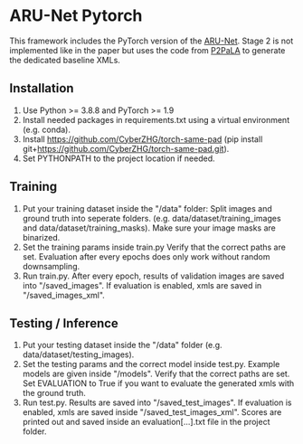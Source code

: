 # ARU-Net Pytorch
 
This framework includes the PyTorch version of the [ARU-Net](https://github.com/TobiasGruening/ARU-Net). Stage 2 is not implemented like in the paper but uses the code from [P2PaLA](https://github.com/lquirosd/P2PaLA) to generate the dedicated baseline XMLs.

## Installation
1. Use Python >= 3.8.8 and PyTorch >= 1.9
2. Install needed packages in requirements.txt using a virtual environment (e.g. conda).
3. Install https://github.com/CyberZHG/torch-same-pad (pip install git+https://github.com/CyberZHG/torch-same-pad.git).
4. Set PYTHONPATH to the project location if needed.

## Training
1. Put your training dataset inside the "/data" folder: Split images and ground truth into seperate folders. (e.g. data/dataset/training_images and data/dataset/training_masks). Make sure your image masks are binarized.
2. Set the training params inside train.py Verify that the correct paths are set. Evaluation after every epochs does only work without random downsampling.
3. Run train.py. After every epoch, results of validation images are saved into "/saved_images". If evaluation is enabled, xmls are saved in "/saved_images_xml".


## Testing / Inference 
1. Put your testing dataset inside the "/data" folder (e.g. data/dataset/testing_images).
2. Set the testing params and the correct model inside test.py. Example models are given inside "/models". Verify that the correct paths are set. Set EVALUATION to True if you want to evaluate the generated xmls with the ground truth.
3. Run test.py. Results are saved into "/saved_test_images". If evaluation is enabled, xmls are saved inside "/saved_test_images_xml". Scores are printed out and saved inside an evaluation[...].txt file in the project folder.

